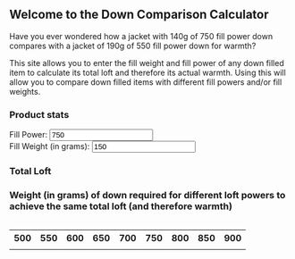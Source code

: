 ## Welcome to the Down Comparison Calculator

Have you ever wondered how a jacket with 140g of 750 fill power down compares with a jacket of 190g of 550 fill power down for warmth?

This site allows you to enter the fill weight and fill power of any down filled item to calculate its total loft and therefore its actual warmth. Using this will allow you to compare down filled items with different fill powers and/or fill weights. 

### Product stats

  Fill Power: <input type="number" id="fpower" oninput="myFunction()" value="750"><br>
  Fill Weight (in grams): <input type="number" id="fweight" oninput="myFunction()" value="150">

### Total Loft 
<p id="demo"></p>

### Weight (in grams) of down required for different loft powers to achieve the same total loft (and therefore warmth)

<div style="overflow-x:auto;">
  <table>
    <tr>
      <th>500</th>
      <th>550</th>
      <th>600</th>
      <th>650</th>
      <th>700</th>
      <th>750</th>
      <th>800</th>
      <th>850</th>
      <th>900</th>
    </tr>
    <tr>
      <td id="f500"></td>
      <td id="f550"></td>
      <td id="f600"></td>
      <td id="f650"></td>
      <td id="f700"></td>
      <td id="f750"></td>
      <td id="f800"></td>
      <td id="f850"></td>
      <td id="f900"></td>
    </tr>
  </table>
</div>